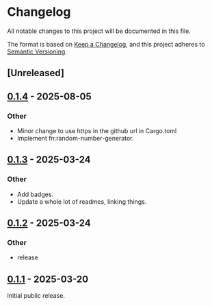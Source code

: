 # Changelog

All notable changes to this project will be documented in this file.

The format is based on [Keep a Changelog](https://keepachangelog.com/en/1.0.0/),
and this project adheres to [Semantic Versioning](https://semver.org/spec/v2.0.0.html).

## [Unreleased]

## [0.1.4](https://github.com/Paligo/xee/compare/xee-xpath-macros-v0.1.3...xee-xpath-macros-v0.1.4) - 2025-08-05

### Other

- Minor change to use https in the github url in Cargo.toml
- Implement fn:random-number-generator.

## [0.1.3](https://github.com/Paligo/xee/compare/xee-xpath-macros-v0.1.2...xee-xpath-macros-v0.1.3) - 2025-03-24

### Other

- Add badges.
- Update a whole lot of readmes, linking things.

## [0.1.2](https://github.com/Paligo/xee/compare/xee-xpath-macros-v0.1.1...xee-xpath-macros-v0.1.2) - 2025-03-24

### Other

- release

## [0.1.1](https://github.com/Paligo/xee/releases/tag/xee-xpath-macros-v0.1.1) - 2025-03-20

Initial public release.